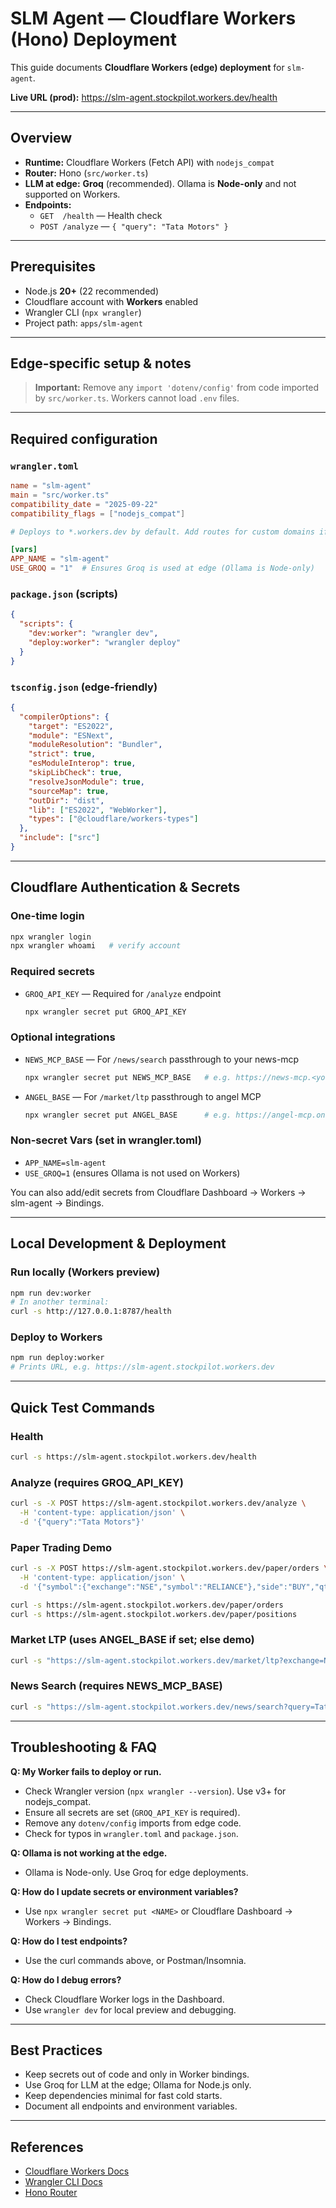 # SLM Agent — Cloudflare Workers (Hono) Deployment

This guide documents **Cloudflare Workers (edge) deployment** for `slm-agent`.

**Live URL (prod):** https://slm-agent.stockpilot.workers.dev/health

---

## Overview

- **Runtime:** Cloudflare Workers (Fetch API) with `nodejs_compat`
- **Router:** Hono (`src/worker.ts`)
- **LLM at edge:** **Groq** (recommended). Ollama is **Node-only** and not supported on Workers.
- **Endpoints:**
  - `GET  /health` — Health check
  - `POST /analyze` — `{ "query": "Tata Motors" }`
  
---

## Prerequisites

- Node.js **20+** (22 recommended)
- Cloudflare account with **Workers** enabled
- Wrangler CLI (`npx wrangler`)
- Project path: `apps/slm-agent`

---

## Edge-specific setup & notes

> **Important:** Remove any `import 'dotenv/config'` from code imported by `src/worker.ts`. Workers cannot load `.env` files.

---

## Required configuration

### `wrangler.toml`
```toml
name = "slm-agent"
main = "src/worker.ts"
compatibility_date = "2025-09-22"
compatibility_flags = ["nodejs_compat"]

# Deploys to *.workers.dev by default. Add routes for custom domains if needed.

[vars]
APP_NAME = "slm-agent"
USE_GROQ = "1"  # Ensures Groq is used at edge (Ollama is Node-only)
```

### `package.json` (scripts)
```json
{
  "scripts": {
    "dev:worker": "wrangler dev",
    "deploy:worker": "wrangler deploy"
  }
}
```

### `tsconfig.json` (edge-friendly)
```json
{
  "compilerOptions": {
    "target": "ES2022",
    "module": "ESNext",
    "moduleResolution": "Bundler",
    "strict": true,
    "esModuleInterop": true,
    "skipLibCheck": true,
    "resolveJsonModule": true,
    "sourceMap": true,
    "outDir": "dist",
    "lib": ["ES2022", "WebWorker"],
    "types": ["@cloudflare/workers-types"]
  },
  "include": ["src"]
}
```

---

## Cloudflare Authentication & Secrets

### One-time login

```sh
npx wrangler login
npx wrangler whoami   # verify account
```

### Required secrets

- `GROQ_API_KEY` — Required for `/analyze` endpoint
  ```sh
  npx wrangler secret put GROQ_API_KEY
  ```

### Optional integrations

- `NEWS_MCP_BASE` — For `/news/search` passthrough to your news-mcp
  ```sh
  npx wrangler secret put NEWS_MCP_BASE   # e.g. https://news-mcp.<you>.workers.dev
  ```
- `ANGEL_BASE` — For `/market/ltp` passthrough to angel MCP
  ```sh
  npx wrangler secret put ANGEL_BASE      # e.g. https://angel-mcp.onrender.com
  ```

### Non-secret Vars (set in wrangler.toml)

- `APP_NAME=slm-agent`
- `USE_GROQ=1` (ensures Ollama is not used on Workers)

You can also add/edit secrets from Cloudflare Dashboard → Workers → slm-agent → Bindings.

---

## Local Development & Deployment

### Run locally (Workers preview)

```sh
npm run dev:worker
# In another terminal:
curl -s http://127.0.0.1:8787/health
```

### Deploy to Workers

```sh
npm run deploy:worker
# Prints URL, e.g. https://slm-agent.stockpilot.workers.dev
```

---

## Quick Test Commands

### Health
```sh
curl -s https://slm-agent.stockpilot.workers.dev/health
```

### Analyze (requires GROQ_API_KEY)
```sh
curl -s -X POST https://slm-agent.stockpilot.workers.dev/analyze \
  -H 'content-type: application/json' \
  -d '{"query":"Tata Motors"}'
```

### Paper Trading Demo
```sh
curl -s -X POST https://slm-agent.stockpilot.workers.dev/paper/orders \
  -H 'content-type: application/json' \
  -d '{"symbol":{"exchange":"NSE","symbol":"RELIANCE"},"side":"BUY","qty":2}'

curl -s https://slm-agent.stockpilot.workers.dev/paper/orders
curl -s https://slm-agent.stockpilot.workers.dev/paper/positions
```

### Market LTP (uses ANGEL_BASE if set; else demo)
```sh
curl -s "https://slm-agent.stockpilot.workers.dev/market/ltp?exchange=NSE&symbol=RELIANCE"
```

### News Search (requires NEWS_MCP_BASE)
```sh
curl -s "https://slm-agent.stockpilot.workers.dev/news/search?query=Tata%20Motors"
```

---

## Troubleshooting & FAQ

**Q: My Worker fails to deploy or run.**
- Check Wrangler version (`npx wrangler --version`). Use v3+ for nodejs_compat.
- Ensure all secrets are set (`GROQ_API_KEY` is required).
- Remove any `dotenv/config` imports from edge code.
- Check for typos in `wrangler.toml` and `package.json`.

**Q: Ollama is not working at the edge.**
- Ollama is Node-only. Use Groq for edge deployments.

**Q: How do I update secrets or environment variables?**
- Use `npx wrangler secret put <NAME>` or Cloudflare Dashboard → Workers → Bindings.

**Q: How do I test endpoints?**
- Use the curl commands above, or Postman/Insomnia.

**Q: How do I debug errors?**
- Check Cloudflare Worker logs in the Dashboard.
- Use `wrangler dev` for local preview and debugging.

---

## Best Practices

- Keep secrets out of code and only in Worker bindings.
- Use Groq for LLM at the edge; Ollama for Node.js only.
- Keep dependencies minimal for fast cold starts.
- Document all endpoints and environment variables.

---

## References

- [Cloudflare Workers Docs](https://developers.cloudflare.com/workers/)
- [Wrangler CLI Docs](https://developers.cloudflare.com/workers/wrangler/)
- [Hono Router](https://hono.dev/)
